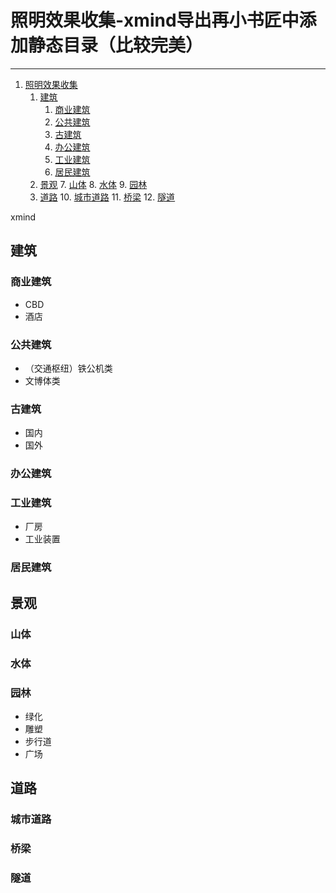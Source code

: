 # 照明效果收集-xmind导出再小书匠中添加静态目录（比较完美）
---------
1. [照明效果收集](#照明效果收集)
	1. [建筑](#建筑)
		1. [商业建筑](#商业建筑)
		2. [公共建筑](#公共建筑)
		3. [古建筑](#古建筑)
		4. [办公建筑](#办公建筑)
		5. [工业建筑](#工业建筑)
		6. [居民建筑](#居民建筑)
	2. [景观](#景观)
		7. [山体](#山体)
		8. [水体](#水体)
		9. [园林](#园林)
	3. [道路](#道路)
		10. [城市道路](#城市道路)
		11. [桥梁](#桥梁)
		12. [隧道](#隧道)
  
 
xmind
## 建筑
### 商业建筑
* CBD
* 酒店
### 公共建筑
* （交通枢纽）铁公机类
* 文博体类
### 古建筑
* 国内
* 国外
### 办公建筑
### 工业建筑
* 厂房
* 工业装置
### 居民建筑
## 景观
### 山体
### 水体
### 园林
* 绿化
* 雕塑
* 步行道
* 广场
## 道路
### 城市道路
### 桥梁
### 隧道
